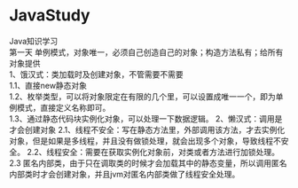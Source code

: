 # JavaStudy
Java知识学习</br>
第一天 单例模式，对象唯一，必须自己创造自己的对象；构造方法私有；给所有对象提供</br>
1、饿汉式：类加载时及创建对象，不管需要不需要</br>
1.1、直接new静态对象</br>
1.2、枚举类型，可以将对象限定在有限的几个里，可以设置成唯一一个，即为单例模式，直接定义名称即可。</br>
1.3、通过静态代码块实例化对象，可以处理一下数据逻辑。
2、懒汉式：调用是才会创建对象
2.1、线程不安全：写在静态方法里，外部调用该方法，才去实例化对象，但是如果是多线程，并且没有做锁处理，就会出现多个对象，导致线程不安全。
2.2、线程安全：需要在获取实例化对象前，对类或者方法进行加锁处理。
2.3 匿名内部类，由于只在调取类的时候才会加载其中的静态变量，所以调用匿名内部类时才会创建对象，并且jvm对匿名内部类做了线程安全处理。
